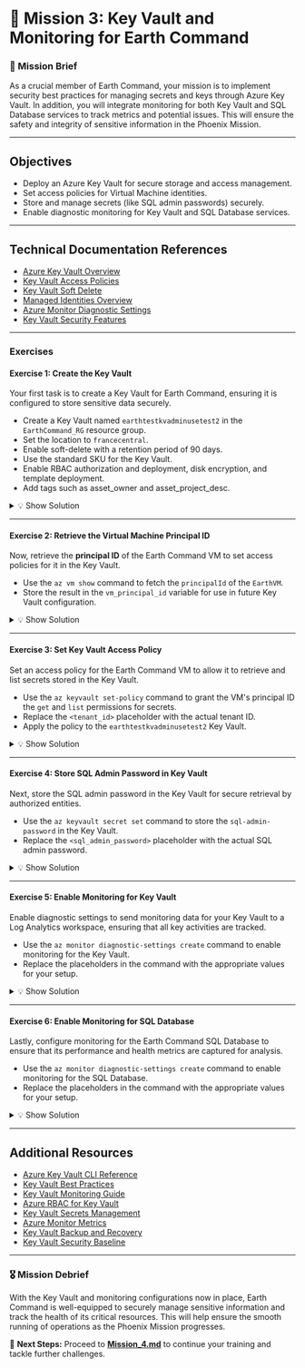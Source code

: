 # **🌌 Mission 3: Key Vault and Monitoring for Earth Command**

### **📝 Mission Brief**
As a crucial member of Earth Command, your mission is to implement security best practices for managing secrets and keys through Azure Key Vault. In addition, you will integrate monitoring for both Key Vault and SQL Database services to track metrics and potential issues. This will ensure the safety and integrity of sensitive information in the Phoenix Mission.

---

## **Objectives**
- Deploy an Azure Key Vault for secure storage and access management.
- Set access policies for Virtual Machine identities.
- Store and manage secrets (like SQL admin passwords) securely.
- Enable diagnostic monitoring for Key Vault and SQL Database services.

---

## Technical Documentation References
- [Azure Key Vault Overview](https://learn.microsoft.com/en-us/azure/key-vault/general/overview)
- [Key Vault Access Policies](https://learn.microsoft.com/en-us/azure/key-vault/general/assign-access-policy)
- [Key Vault Soft Delete](https://learn.microsoft.com/en-us/azure/key-vault/general/soft-delete-overview)
- [Managed Identities Overview](https://learn.microsoft.com/en-us/azure/active-directory/managed-identities-azure-resources/overview)
- [Azure Monitor Diagnostic Settings](https://learn.microsoft.com/en-us/azure/azure-monitor/essentials/diagnostic-settings)
- [Key Vault Security Features](https://learn.microsoft.com/en-us/azure/key-vault/general/security-features)

---


### **Exercises**

#### **Exercise 1: Create the Key Vault**

Your first task is to create a Key Vault for Earth Command, ensuring it is configured to store sensitive data securely.  
- Create a Key Vault named `earthtestkvadminusetest2` in the `EarthCommand_RG` resource group.  
- Set the location to `francecentral`.  
- Enable soft-delete with a retention period of 90 days.  
- Use the standard SKU for the Key Vault.  
- Enable RBAC authorization and deployment, disk encryption, and template deployment.  
- Add tags such as asset_owner and asset_project_desc.

<details>
<summary>💡 Show Solution</summary>

```bash
az keyvault create --name earthtestkvadminusetest2 --location francecentral --resource-group EarthCommand_RG --tenant-id "<tenant_id>" --sku standard --enable-soft-delete true --soft-delete-retention-days 90 --enable-rbac-authorization true --enabled-for-deployment true --enabled-for-disk-encryption true --enabled-for-template-deployment true --tags asset_owner="maxime gaspard" asset_project_desc="Phoenix Mission earth" asset_project_end="01-01-2025"
```

</details>

---

#### **Exercise 2: Retrieve the Virtual Machine Principal ID**

Now, retrieve the **principal ID** of the Earth Command VM to set access policies for it in the Key Vault.  
- Use the `az vm show` command to fetch the `principalId` of the `EarthVM`.  
- Store the result in the `vm_principal_id` variable for use in future Key Vault configuration.

<details>
<summary>💡 Show Solution</summary>

```bash
vm_principal_id=$(az vm show --name EarthVM --resource-group EarthCommand_RG --query "identity.principalId" -o tsv)
```

</details>

---

#### **Exercise 3: Set Key Vault Access Policy**

Set an access policy for the Earth Command VM to allow it to retrieve and list secrets stored in the Key Vault.  
- Use the `az keyvault set-policy` command to grant the VM's principal ID the `get` and `list` permissions for secrets.  
- Replace the `<tenant_id>` placeholder with the actual tenant ID.  
- Apply the policy to the `earthtestkvadminusetest2` Key Vault.

<details>
<summary>💡 Show Solution</summary>

```bash
az keyvault set-policy --name earthtestkvadminusetest2 --resource-group EarthCommand_RG --tenant-id "<tenant_id>" --object-id "$vm_principal_id" --secret-permissions get list
```

</details>

---

#### **Exercise 4: Store SQL Admin Password in Key Vault**

Next, store the SQL admin password in the Key Vault for secure retrieval by authorized entities.  
- Use the `az keyvault secret set` command to store the `sql-admin-password` in the Key Vault.  
- Replace the `<sql_admin_password>` placeholder with the actual SQL admin password.
<details>
<summary>💡 Show Solution</summary>

```bash
az keyvault secret set --vault-name earthtestkvadminusetest2 --name sql-admin-password --value "<sql_admin_password>"
```

</details>

---

#### **Exercise 5: Enable Monitoring for Key Vault**

Enable diagnostic settings to send monitoring data for your Key Vault to a Log Analytics workspace, ensuring that all key activities are tracked.  
- Use the `az monitor diagnostic-settings create` command to enable monitoring for the Key Vault.  
- Replace the placeholders in the command with the appropriate values for your setup.

<details>
<summary>💡 Show Solution</summary>

```bash
az monitor diagnostic-settings create --name EarthDataMonitorKeyVault --resource "$(az keyvault show --name earthtestkvadminusetest2 --resource-group EarthCommand_RG --query id -o tsv)" --workspace "$(az monitor log-analytics workspace show --name EarthLogAnalyticsWorkspace --resource-group EarthCommand_RG --query id -o tsv)" --metrics '[{"category":"AllMetrics","enabled":true}]'
```

</details>

---

#### **Exercise 6: Enable Monitoring for SQL Database**

Lastly, configure monitoring for the Earth Command SQL Database to ensure that its performance and health metrics are captured for analysis.  
- Use the `az monitor diagnostic-settings create` command to enable monitoring for the SQL Database.  
- Replace the placeholders in the command with the appropriate values for your setup.

<details>
<summary>💡 Show Solution</summary>

```bash
az monitor diagnostic-settings create --name EarthDataMonitorSQL --resource "$(az sql db show --name earthqlserver2055 --server earthqlserver2055 --resource-group EarthCommand_RG --query id -o tsv)" --workspace "$(az monitor log-analytics workspace show --name EarthLogAnalyticsWorkspace --resource-group EarthCommand_RG --query id -o tsv)" --metrics '[{"category":"AllMetrics","enabled":true}]'
```

</details>

---

## Additional Resources
- [Azure Key Vault CLI Reference](https://learn.microsoft.com/en-us/cli/azure/keyvault)
- [Key Vault Best Practices](https://learn.microsoft.com/en-us/azure/key-vault/general/best-practices)
- [Key Vault Monitoring Guide](https://learn.microsoft.com/en-us/azure/key-vault/general/monitor-key-vault)
- [Azure RBAC for Key Vault](https://learn.microsoft.com/en-us/azure/key-vault/general/rbac-guide)
- [Key Vault Secrets Management](https://learn.microsoft.com/en-us/azure/key-vault/secrets/about-secrets)
- [Azure Monitor Metrics](https://learn.microsoft.com/en-us/azure/azure-monitor/essentials/metrics-supported)
- [Key Vault Backup and Recovery](https://learn.microsoft.com/en-us/azure/key-vault/general/backup)
- [Key Vault Security Baseline](https://learn.microsoft.com/en-us/security/benchmark/azure/baselines/key-vault-security-baseline)

---

### **🎖️ Mission Debrief**
With the Key Vault and monitoring configurations now in place, Earth Command is well-equipped to securely manage sensitive information and track the health of its critical resources. This will help ensure the smooth running of operations as the Phoenix Mission progresses.

🚀 **Next Steps:** Proceed to **[Mission_4.md](mission_4.md)** to continue your training and tackle further challenges.

